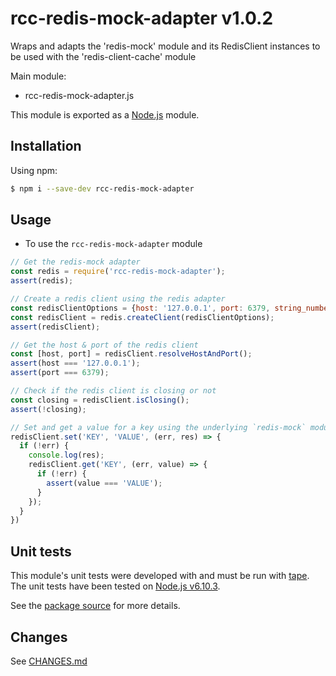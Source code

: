 # rcc-redis-mock-adapter v1.0.2
Wraps and adapts the 'redis-mock' module and its RedisClient instances to be used with the 'redis-client-cache' module

Main module:
- rcc-redis-mock-adapter.js

This module is exported as a [Node.js](https://nodejs.org) module.

## Installation

Using npm:
```bash
$ npm i --save-dev rcc-redis-mock-adapter
```

## Usage

* To use the `rcc-redis-mock-adapter` module
```js
// Get the redis-mock adapter
const redis = require('rcc-redis-mock-adapter');
assert(redis);

// Create a redis client using the redis adapter
const redisClientOptions = {host: '127.0.0.1', port: 6379, string_number: true};
const redisClient = redis.createClient(redisClientOptions);
assert(redisClient);

// Get the host & port of the redis client
const [host, port] = redisClient.resolveHostAndPort();
assert(host === '127.0.0.1');
assert(port === 6379);

// Check if the redis client is closing or not
const closing = redisClient.isClosing();
assert(!closing);

// Set and get a value for a key using the underlying `redis-mock` module's `RedisClient` instance's methods
redisClient.set('KEY', 'VALUE', (err, res) => {
  if (!err) {
    console.log(res);
    redisClient.get('KEY', (err, value) => {
      if (!err) {
        assert(value === 'VALUE');
      }
    });
  }
})
```

## Unit tests
This module's unit tests were developed with and must be run with [tape](https://www.npmjs.com/package/tape). The unit tests have been tested on [Node.js v6.10.3](https://nodejs.org/en/blog/release/v6.10.3).  

See the [package source](https://github.com/byron-dupreez/rcc-redis-mock-adapter) for more details.

## Changes
See [CHANGES.md](./CHANGES.md)